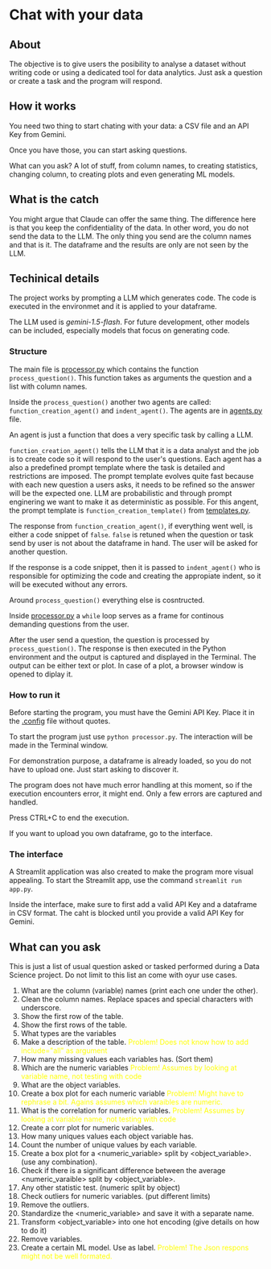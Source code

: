 # Chat with your data
## About

The objective is to give users the posibility to analyse a dataset without writing code or using a dedicated tool for data analytics. Just ask a question or create a task and the program will respond.

## How it works
You need two thing to start chating with your data: a CSV file and an API Key from Gemini.

Once you have those, you can start asking questions. 

What can you ask? A lot of stuff, from column names, to creating statistics, changing column, to creating plots and even generating ML models.

## What is the catch
You might argue that Claude can offer the same thing. The difference here is that you keep the confidentiality of the data. In other word, you do not send the data to the LLM. The only thing you send are the column names and that is it. The dataframe and the results are only are not seen by the LLM.

## Techinical details
The project works by prompting a LLM which generates code. The code is executed in the environmet and it is applied to your dataframe. 

The LLM used is *gemini-1.5-flash*. For future development, other models can be included, especially models that focus on generating code.


### Structure

The main file is [processor.py](processor.py) which contains the function `process_question()`. This function takes as arguments the question and a list with column names.

Inside the `process_question()` another two agents are called: `function_creation_agent()` and `indent_agent()`. The agents are in [agents.py](agents.py) file.

An agent is just a function that does a very specific task by calling a LLM.

`function_creation_agent()` tells the LLM that it is a data analyst and the job is to create code so it will respond to the user's questions. Each agent has a also a predefined prompt template where the task is detailed and restrictions are imposed. The prompt template evolves quite fast because with each new question a users asks, it needs to be refined so the answer will be the expected one. LLM are probabilistic and through prompt enginering we want to make it as deterministic as possible. For this angent, the prompt template is `function_creation_template()` from [templates.py](templates.py).

The response from `function_creation_agent()`, if everything went well, is either a code snippet of `false`. `false` is retuned when the question or task send by user is not about the dataframe in hand. The user will be asked for another question.

If the response is a code snippet, then it is passed to `indent_agent()` who is responsible for optimizing the code and creating the appropiate indent, so it will be executed without any errors.

Around `process_question()` everything else is cosntructed.

Inside [processor.py](processor.py) a `while` loop serves as a frame for continous demanding questions from the user. 

After the user send a question, the question is processed by `process_question()`. The response is then executed in the Python environment and the output is captured and displayed in the Terminal. The output can be either text or plot. In case of a plot, a browser window is opened to diplay it.

### How to run it

Before starting the program, you must have the Gemini API Key. Place it in the [.config](.config) file without quotes.

To start the program just use `python processor.py`. The interaction will be made in the Terminal window. 

For demonstration purpose, a dataframe is already loaded, so you do not have to upload one. Just start asking to discover it.

The program does not have much error handling at this moment, so if the execution encounters error, it might end. Only a few errors are captured and handled.

Press CTRL+C to end the execution.

If you want to upload you own dataframe, go to the interface.

### The interface

A Streamlit application was also created to make the program more visual appealing. To start the Streamlit app, use the command `streamlit run app.py`.

Inside the interface, make sure to first add a valid API Key and a dataframe in CSV format. The caht is blocked until you provide a valid API Key for Gemini.

## What can you ask

This is just a list of usual question asked or tasked performed during a Data Science project. Do not limit to this list an come with oyur use cases.

1. What are the column (variable) names (print each one under the other).
2. Clean the column names. Replace spaces and special characters with underscore.
3. Show the first row of the table.
4. Show the first rows of the table.
5. What types are the variables
6. Make a description of the table. <span style="color:yellow">Problem! Does not know how to add include="all" as argument</span>
7. How many missing values each variables has. (Sort them)
8. Which are the numeric variables <span style="color:yellow">Problem! Assumes by looking at variable name, not testing with code</span>
9.  What are the object variables.
10. Create a box plot for each numeric variable <span style="color:yellow"> Problem! Might have to rephrase a bit. Agains assumes which varaibles are numeric.</span>
11. What is the correlation for numeric variables. <span style="color:yellow">Problem! Assumes by looking at variable name, not testing with code</span>
12. Create a corr plot for numeric variables.
13. How many uniques values each object variable has.
14. Count the number of unique values by each variable.
15. Create a box plot for a <numeric_variable> split by <object_variable>. (use any combination).
16. Check if there is a significant difference between the average <numeric_varaible> split by <object_variable>.
17. Any other statistic test. (numeric split by object)
18. Check outliers for numeric variables. (put different limits)
19. Remove the outliers.
20. Standardize the <numeric_variable> and save it with a separate name.
21. Transform <object_variable> into one hot encoding (give details on how to do it)
22. Remove variables.
23. Create a certain ML model. Use <variable> as label. <span style="color:yellow">Problem! The Json respons might not be well formated.</span>

